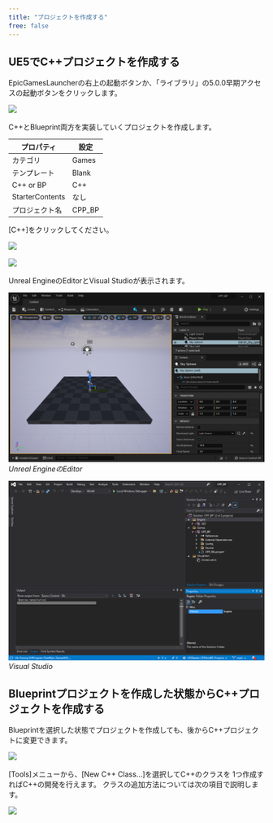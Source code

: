 ```yaml
---
title: "プロジェクトを作成する"
free: false
---
```


## UE5でC++プロジェクトを作成する

EpicGamesLauncherの右上の起動ボタンか、「ライブラリ」の5.0.0早期アクセスの起動ボタンをクリックします。

![](https://storage.googleapis.com/zenn-user-upload/a46800daef8b-20220110.png)

C++とBlueprint両方を実装していくプロジェクトを作成します。

| プロパティ      | 設定   |
| --------------- | ------ |
| カテゴリ        | Games  |
| テンプレート    | Blank  |
| C++ or BP       | C++    |
| StarterContents | なし   |
| プロジェクト名  | CPP_BP |

[C++]をクリックしてください。

![](https://storage.googleapis.com/zenn-user-upload/f8d2d99618f1-20220110.png)

![](https://storage.googleapis.com/zenn-user-upload/075c6e2192a5-20220110.png)

Unreal EngineのEditorとVisual Studioが表示されます。

![](/images/books/ue5_starter_cpp_and_bp_001/chap_02_create_project/2022-02-07-05-11-58.png)
*Unreal EngineのEditor*

![](/images/books/ue5_starter_cpp_and_bp_001/chap_02_create_project/2022-02-07-05-12-58.png)
*Visual Studio*

## Blueprintプロジェクトを作成した状態からC++プロジェクトを作成する

Blueprintを選択した状態でプロジェクトを作成しても、後からC++プロジェクトに変更できます。

![](https://storage.googleapis.com/zenn-user-upload/24ca3464e502-20220110.png)

[Tools]メニューから、[New C++ Class...]を選択してC++のクラスを
1つ作成すればC++の開発を行えます。
クラスの追加方法については次の項目で説明します。

![](https://storage.googleapis.com/zenn-user-upload/1f05087de8bc-20220110.png)